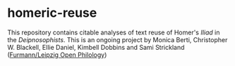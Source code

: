 # homeric-reuse

This repository contains citable analyses of text reuse of Homer's *Iliad* in the *Deipnosophists*.
This is an ongoing project by Monica Berti, Christopher W. Blackell, Ellie Daniel, Kimbell Dobbins and Sami Strickland ([Furmann/Leipzig Open Philology](http://fuluopenphilologyfel.wix.com/furman-leipzig))

